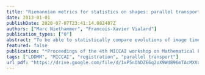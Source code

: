 ```yaml
---
title: "Riemannian metrics for statistics on shapes: parallel transport and scale invariance"
date: 2013-01-01
publishDate: 2020-07-07T23:41:14.082487Z
authors: ["Marc Niethammer", "Francois-Xavier Vialard"]
publication_types: ["0"]
abstract: "To be able to statistically compare evolutions of image timeseries data requires a method to express these evolutions in a common coordinate system. This requires a mechanism to transport evolutions between coordinate systems: e.g., parallel transport has been used for large displacement di ffeomorphic metric mapping (LDDMM) approaches. A common purpose to study evolutions is to assess local tissue growth or decay as observed in the context of neurodevelopment or neurodegeneration. Hence, preserving this information under transport is important to allow for faithful statistical analysis in the common coordinate system. Most basically, we require scale invariance. Here, we show that a scale invariant metric does not exist in the LDDMM setting. We illustrate the impact of this non-invariance on parallel transport. We also propose a new class of Riemannian metrics on shapes which preserves the variation of a global indicator such as volume under parallel transport."
featured: false
publication: "*Proceedings of the 4th MICCAI workshop on Mathematical Foundations of Computational Anatomy (MFCA)*"
tags: ["LDDMM", "MICCAI", "registration", "parallel transport"]
url_pdf: "https://drive.google.com/file/d/1xP5nOhDZE6q2oX9WdB96mTAcMXVqmWIm"
---
```


